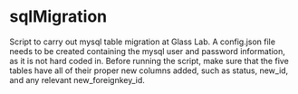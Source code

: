sqlMigration
============

Script to carry out mysql table migration at Glass Lab.  A config.json file needs to be created containing the mysql user and password information, as it is not hard coded in.  Before running the script, make sure that the five tables have all of their proper new columns added, such as status, new_id, and any relevant new_foreignkey_id.
